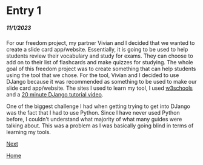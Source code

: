 # Entry 1
##### 11/1/2023

For our freedom project, my partner Vivian and I decided that we wanted to create a slide card app/website. Essentially, it is going to be used to help students review their vocabulary and study for exams. They can choose to add on to their list of flashcards and make quizzes for studying. The whole goal of this freedom project was to create something that can help students using the tool that we chose. For the tool, Vivian and I decided to use DJango because it was recommended as something to be used to make our slide card app/website. The sites I used to learn my tool, I used [w3schools](https://www.w3schools.com/django/) and a [20 minute DJango tutorial video](https://www.youtube.com/watch?v=nGIg40xs9e4).

One of the biggest challenge I had when getting trying to get into DJango was the fact that I had to use Python. Since I have never used Python before, I couldn't understand what majority of what many guides were talking about. This was a problem as I was basically going blind in terms of learning my tools.

[Next](entry02.md)

[Home](../README.md)
